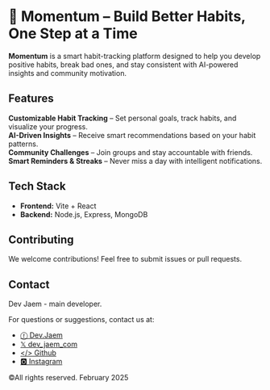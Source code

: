# 🔵 Momentum – Build Better Habits, One Step at a Time  

**Momentum** is a smart habit-tracking platform designed to help you develop positive habits, break bad ones, and stay consistent with AI-powered insights and community motivation.  

## Features  
**Customizable Habit Tracking** – Set personal goals, track habits, and visualize your progress.  
**AI-Driven Insights** – Receive smart recommendations based on your habit patterns.  
**Community Challenges** – Join groups and stay accountable with friends.  
**Smart Reminders & Streaks** – Never miss a day with intelligent notifications. 

## Tech Stack  
- **Frontend:** Vite + React
- **Backend:** Node.js, Express, MongoDB  

<!-- ## Installation & Setup  
1. Clone the repository:  
   ```bash
   git clone https://github.com/yourusername/momentum.git
   cd momentum
   ```
2. Install dependencies: 
   ```bash
    npm install
    ```
3. Start the development server:
    ```bash
    npm run dev
    ```
4. Open http://localhost:3000 in your browser. -->

## Contributing
We welcome contributions! Feel free to submit issues or pull requests.

## Contact

Dev Jaem - main developer.

For questions or suggestions, contact us at:
   - [ⓕ Dev.Jaem](https://web.facebook.com/profile.php?id=61568548185514)
   - [𝕏 dev_jaem_com](https://x.com/dev_jaem_com)
   - [</> Github](https://github.com/equinoxYttrium31)
   - [🅾 Instagram](https://www.instagram.com/flameno_jm/)


©All rights reserved. February 2025


